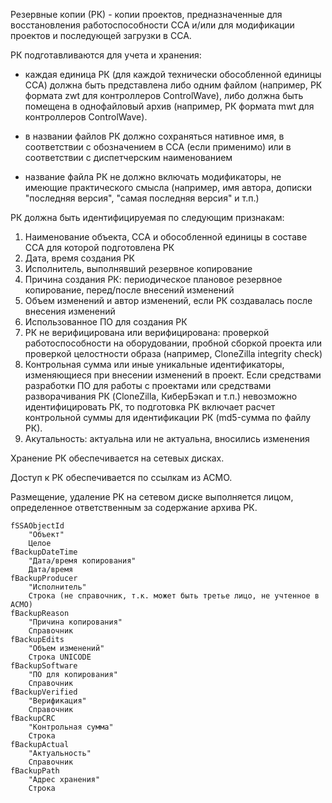 Резервные копии (РК) - копии проектов, предназначенные для восстановления работоспособности ССА и/или для модификации проектов и последующей загрузки в ССА.

РК подготавливаются для учета и хранения:

- каждая единица РК (для каждой технически обособленной единицы ССА) должна быть представлена либо одним файлом (например, РК формата zwt для контроллеров ControlWave), либо должна быть помещена в однофайловый архив (например, РК формата mwt для контроллеров ControlWave).

- в названии файлов РК должно сохраняться нативное имя, в соответствии с обозначением в ССА (если применимо) или в соответствии с диспетчерским наименованием

- название файла РК не должно включать модификаторы, не имеющие практического смысла (например, имя автора, дописки "последняя версия", "самая последняя версия" и т.п.)

РК должна быть идентифицируемая по следующим признакам:

1. Наименование объекта, ССА и обособленной единицы в составе ССА для которой подготовлена РК
2. Дата, время создания РК
3. Исполнитель, выполнявший резервное копирование
4. Причина создания РК: периодическое плановое резервное копирование, перед/после внесений изменений
5. Объем изменений и автор изменений, если РК создавалась после внесения изменений
6. Использованное ПО для создания РК
7. РК не верифицирована или верифицирована: проверкой работоспособности на оборудовании, пробной сборкой проекта или проверкой целостности образа (например, CloneZilla integrity check)
8. Контрольная сумма или иные уникальные идентификаторы, изменяющиеся при внесении изменений в проект. Если средствами разработки ПО для работы с проектами или средствами разворачивания РК (CloneZilla, КиберБэкап и т.п.) невозможно идентифицировать РК, то подготовка РК включает расчет контрольной суммы для идентификации РК (md5-сумма по файлу РК).
9. Акутальность: актуальна или не актуальна, вносились изменения

Хранение РК обеспечивается на сетевых дисках.

Доступ к РК обеспечивается по ссылкам из АСМО.

Размещение, удаление РК на сетевом диске выполняется лицом, определенное ответственным за содержание архива РК.

```
fSSAObjectId
	"Объект"
	Целое
fBackupDateTime
	"Дата/время копирования"
	Дата/время
fBackupProducer
	"Исполнитель"
	Строка (не справочник, т.к. может быть третье лицо, не учтенное в АСМО)
fBackupReason
	"Причина копирования"
	Справочник
fBackupEdits
	"Объем изменений"
	Строка UNICODE
fBackupSoftware
	"ПО для копирования"
	Справочник
fBackupVerified
	"Верификация"
	Справочник
fBackupCRC
	"Контрольная сумма"
	Строка
fBackupActual
	"Актуальность"
	Справочник
fBackupPath
	"Адрес хранения"
	Строка
```